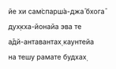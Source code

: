 йе хи сам̇спарш́а-джа̄ бхога̄

дух̣кха-йонайа эва те

а̄дй-антавантах̣ каунтейа

на тешу рамате будхах̣